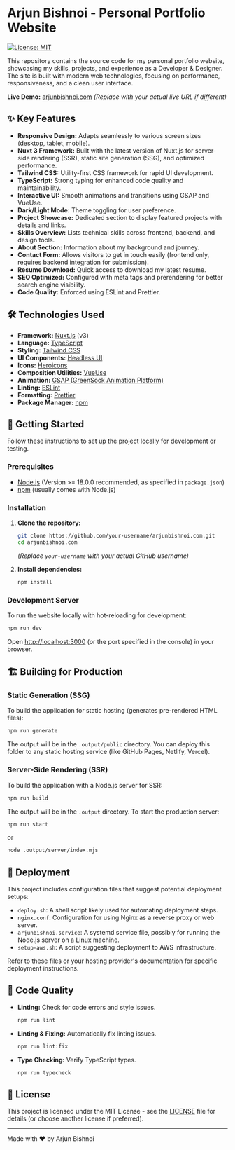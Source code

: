 # Arjun Bishnoi - Personal Portfolio Website

[![License: MIT](https://img.shields.io/badge/License-MIT-yellow.svg)](https://opensource.org/licenses/MIT)

This repository contains the source code for my personal portfolio website, showcasing my skills, projects, and experience as a Developer & Designer. The site is built with modern web technologies, focusing on performance, responsiveness, and a clean user interface.

**Live Demo:** [arjunbishnoi.com](https://arjunbishnoi.com) *(Replace with your actual live URL if different)*

## ✨ Key Features

*   **Responsive Design:** Adapts seamlessly to various screen sizes (desktop, tablet, mobile).
*   **Nuxt 3 Framework:** Built with the latest version of Nuxt.js for server-side rendering (SSR), static site generation (SSG), and optimized performance.
*   **Tailwind CSS:** Utility-first CSS framework for rapid UI development.
*   **TypeScript:** Strong typing for enhanced code quality and maintainability.
*   **Interactive UI:** Smooth animations and transitions using GSAP and VueUse.
*   **Dark/Light Mode:** Theme toggling for user preference.
*   **Project Showcase:** Dedicated section to display featured projects with details and links.
*   **Skills Overview:** Lists technical skills across frontend, backend, and design tools.
*   **About Section:** Information about my background and journey.
*   **Contact Form:** Allows visitors to get in touch easily (frontend only, requires backend integration for submission).
*   **Resume Download:** Quick access to download my latest resume.
*   **SEO Optimized:** Configured with meta tags and prerendering for better search engine visibility.
*   **Code Quality:** Enforced using ESLint and Prettier.

## 🛠️ Technologies Used

*   **Framework:** [Nuxt.js](https://nuxt.com/) (v3)
*   **Language:** [TypeScript](https://www.typescriptlang.org/)
*   **Styling:** [Tailwind CSS](https://tailwindcss.com/)
*   **UI Components:** [Headless UI](https://headlessui.com/)
*   **Icons:** [Heroicons](https://heroicons.com/)
*   **Composition Utilities:** [VueUse](https://vueuse.org/)
*   **Animation:** [GSAP (GreenSock Animation Platform)](https://greensock.com/gsap/)
*   **Linting:** [ESLint](https://eslint.org/)
*   **Formatting:** [Prettier](https://prettier.io/)
*   **Package Manager:** [npm](https://www.npmjs.com/)

## 🚀 Getting Started

Follow these instructions to set up the project locally for development or testing.

### Prerequisites

*   [Node.js](https://nodejs.org/) (Version >= 18.0.0 recommended, as specified in `package.json`)
*   [npm](https://www.npmjs.com/) (usually comes with Node.js)

### Installation

1.  **Clone the repository:**
    ```bash
    git clone https://github.com/your-username/arjunbishnoi.com.git
    cd arjunbishnoi.com
    ```
    *(Replace `your-username` with your actual GitHub username)*

2.  **Install dependencies:**
    ```bash
    npm install
    ```

### Development Server

To run the website locally with hot-reloading for development:

```bash
npm run dev
```

Open [http://localhost:3000](http://localhost:3000) (or the port specified in the console) in your browser.

## 🏗️ Building for Production

### Static Generation (SSG)

To build the application for static hosting (generates pre-rendered HTML files):

```bash
npm run generate
```

The output will be in the `.output/public` directory. You can deploy this folder to any static hosting service (like GitHub Pages, Netlify, Vercel).

### Server-Side Rendering (SSR)

To build the application with a Node.js server for SSR:

```bash
npm run build
```

The output will be in the `.output` directory. To start the production server:

```bash
npm run start
```
or
```bash
node .output/server/index.mjs
```

## 🚢 Deployment

This project includes configuration files that suggest potential deployment setups:

*   `deploy.sh`: A shell script likely used for automating deployment steps.
*   `nginx.conf`: Configuration for using Nginx as a reverse proxy or web server.
*   `arjunbishnoi.service`: A systemd service file, possibly for running the Node.js server on a Linux machine.
*   `setup-aws.sh`: A script suggesting deployment to AWS infrastructure.

Refer to these files or your hosting provider's documentation for specific deployment instructions.

## 🧹 Code Quality

*   **Linting:** Check for code errors and style issues.
    ```bash
    npm run lint
    ```
*   **Linting & Fixing:** Automatically fix linting issues.
    ```bash
    npm run lint:fix
    ```
*   **Type Checking:** Verify TypeScript types.
    ```bash
    npm run typecheck
    ```

## 📄 License

This project is licensed under the MIT License - see the [LICENSE](LICENSE) file for details (or choose another license if preferred).

---

Made with ❤️ by Arjun Bishnoi
